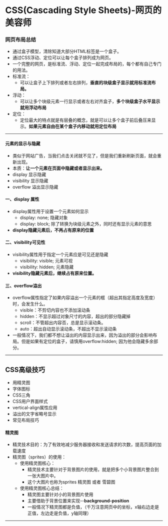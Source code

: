 # CSS(Cascading Style Sheets)-网页的美容师

### 网页布局总结

* 通过盒子模型，清除知道大部分HTML标签是一个盒子。
* 通过CSS浮动、定位可以让每个盒子排列成为网页。
* 一个完整的网页，是标准流、浮动、定位一起完成布局的，每个都有自己专门的用法。
* 标准流：
  * 可以让盒子上下排列或者左右排列，**垂直的块级盒子显示就用标准流布局。**
* 浮动：
  * 可以让多个块级元素一行显示或者左右对齐盒子，**多个块级盒子水平显示就用浮动布局**
* 定位：
  * 定位最大的特点就是有层叠的概念，就是可以让多个盒子前后叠压来显示。**如果元素自由在某个盒子内移动就用定位布局**

***

#### 元素的显示与隐藏

* 类似于网站广告，当我们点击关闭就不见了，但是我们重新刷新页面，就会重新出现。
* 本质：**让一个元素在页面中隐藏或者显示出来。**
* display 显示隐藏
* visibility 显示隐藏
* overflow 溢出显示隐藏



#### 一、display 属性

* display属性用于设置一个元素如何显示
  * display: none; 隐藏对象
  * display: block; 除了转换为块级元素之外，同时还有显示元素的意思
* **display隐藏元素后，不再占有原来的位置**



#### 二、visibility可见性

* visibility属性用于指定一个元素应是可见还是隐藏
  * visibility: visible; 元素可视
  * visibility: hidden; 元素隐藏
* **visibility隐藏元素后，继续占有原来位置。**



#### 三、overflow溢出

* overflow属性指定了如果内容溢出一个元素的框（超出其指定高度及宽度）时，会发生什么。
  * visible：不剪切内容也不添加滚动条
  * hidden：不显示超过对象尺寸的内容，超出的部分隐藏掉
  * scroll：不管超出内容否，总是显示滚动条。
  * auto：超出自动显示滚动条，不超出不显示滚动条
* 一般情况下，我们都不想让溢出的内容显示出来，因为溢出的部分会影响布局。但是如果有定位的盒子，请慎用overflow:hidden; 因为他会隐藏多余部分。

***

## CSS高级技巧

* 用精灵图
* 字体图标
* CSS三角
* CSS用户界面样式
* vertical-align属性应用
* 溢出的文字省略号显示
* 常见布局技巧

#### 精灵图

* 精灵技术目的：为了有效地减少服务器接收和发送请求的次数，提高页面的加载速度
* 精灵图（sprites）的使用：
  * 使用精灵图核心：
    * 精灵技术主要针对于背景图片的使用，就是把多个小背景图片整合到一张大图片中。
    * 这个大图片也称为sprites 精灵图 或者 雪碧图
  * 使用精灵图核心总结：
    * 精灵图主要针对小的背景图片使用
    * 主要借助于背景位置来实现--**background-position**
    * 一般情况下精灵图都是负值，（千万注意网页中的坐标，x轴右边走是正值，左边走是负值，y轴同理）

***

